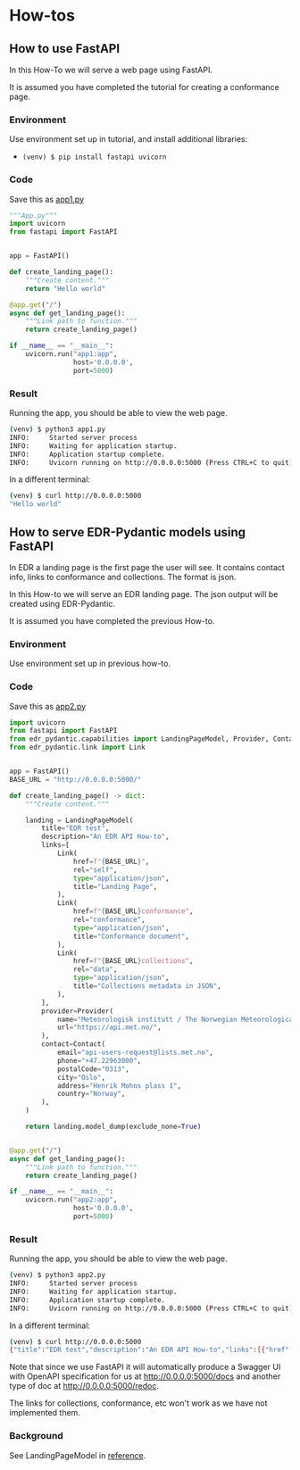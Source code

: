 # How-tos

## How to use FastAPI

In this How-To we will serve a web page using FastAPI.

It is assumed you have completed the tutorial for creating a conformance page.

### Environment

Use environment set up in tutorial, and install additional libraries:

- `(venv) $ pip install fastapi uvicorn`

### Code

Save this as [app1.py](app1.py)

```python
"""App.py"""
import uvicorn
from fastapi import FastAPI


app = FastAPI()

def create_landing_page():
    """Create content."""
    return "Hello world"

@app.get("/")
async def get_landing_page():
    """Link path to function."""
    return create_landing_page()

if __name__ == "__main__":
    uvicorn.run("app1:app",
                host='0.0.0.0',
                port=5000)

```

### Result

Running the app, you should be able to view the web page.

```bash
(venv) $ python3 app1.py
INFO:     Started server process
INFO:     Waiting for application startup.
INFO:     Application startup complete.
INFO:     Uvicorn running on http://0.0.0.0:5000 (Press CTRL+C to quit)
```

In a different terminal:

```bash
(venv) $ curl http://0.0.0.0:5000
"Hello world"
```

## How to serve EDR-Pydantic models using FastAPI

In EDR a landing page is the first page the user will see. It contains contact info, links to conformance and collections. The format is json.

In this How-to we will serve an EDR landing page. The json output will be created using EDR-Pydantic.

It is assumed you have completed the previous How-to.

### Environment

Use environment set up in previous how-to.

### Code

Save this as [app2.py](app2.py)

```python
import uvicorn
from fastapi import FastAPI
from edr_pydantic.capabilities import LandingPageModel, Provider, Contact
from edr_pydantic.link import Link


app = FastAPI()
BASE_URL = "http://0.0.0.0:5000/"

def create_landing_page() -> dict:
    """Create content."""

    landing = LandingPageModel(
        title="EDR test",
        description="An EDR API How-to",
        links=[
            Link(
                href=f"{BASE_URL}",
                rel="self",
                type="application/json",
                title="Landing Page",
            ),
            Link(
                href=f"{BASE_URL}conformance",
                rel="conformance",
                type="application/json",
                title="Conformance document",
            ),
            Link(
                href=f"{BASE_URL}collections",
                rel="data",
                type="application/json",
                title="Collections metadata in JSON",
            ),
        ],
        provider=Provider(
            name="Meteorologisk institutt / The Norwegian Meteorological Institute",
            url="https://api.met.no/",
        ),
        contact=Contact(
            email="api-users-request@lists.met.no",
            phone="+47.22963000",
            postalCode="0313",
            city="Oslo",
            address="Henrik Mohns plass 1",
            country="Norway",
        ),
    )

    return landing.model_dump(exclude_none=True)


@app.get("/")
async def get_landing_page():
    """Link path to function."""
    return create_landing_page()

if __name__ == "__main__":
    uvicorn.run("app2:app",
                host='0.0.0.0',
                port=5000)
```

### Result

Running the app, you should be able to view the web page.

```bash
(venv) $ python3 app2.py
INFO:     Started server process
INFO:     Waiting for application startup.
INFO:     Application startup complete.
INFO:     Uvicorn running on http://0.0.0.0:5000 (Press CTRL+C to quit)
```

In a different terminal:

```bash
(venv) $ curl http://0.0.0.0:5000
{"title":"EDR test","description":"An EDR API How-to","links":[{"href":"http://0.0.0.0:5000/","rel":"self","type":"application/json","title":"Landing Page"},{"href":"http://0.0.0.0:5000/conformance","rel":"conformance","type":"application/json","title":"Conformance document"},{"href":"http://0.0.0.0:5000/collections","rel":"data","type":"application/json","title":"Collections metadata in JSON"}],"provider":{"name":"Meteorologisk institutt / The Norwegian Meteorological Institute","url":"https://api.met.no/"},"contact":{"email":"api-users-request@lists.met.no","phone":"+47.22963000","address":"Henrik Mohns plass 1","postalCode":"0313","city":"Oslo","country":"Norway"}}%
```

Note that since we use FastAPI it will automatically produce a Swagger UI with OpenAPI specification for us at <http://0.0.0.0:5000/docs> and another type of doc at <http://0.0.0.0:5000/redoc>.

The links for collections, conformance, etc won't work as we have not implemented them.

### Background

See LandingPageModel in [reference](Reference.md).
